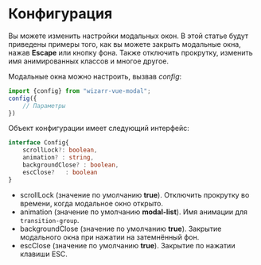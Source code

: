 # Конфигурация
Вы можете изменить настройки модальных окон. В этой статье будут приведены примеры того, как
вы можете закрыть модальные окна, нажав **Escape** или кнопку фона. Также отключить прокрутку,
изменить имя анимированных классов и многое другое.

Модальные окна можно настроить, вызвав *config*:
```ts
import {config} from "wizarr-vue-modal";
config({
    // Параметры
})
```
Объект конфигурации имеет следующий интерфейс:
```ts
interface Config{
    scrollLock?: boolean,
    animation? : string,
    backgroundClose? : boolean,
    escClose?   : boolean
}
```
- scrollLock (значение по умолчанию **true**). Отключить прокрутку во времени, когда модальное окно открыто.
- animation (значение по умолчанию **modal-list**). Имя анимации для `transition-group`.
- backgroundClose (значение по умолчанию **true**). Закрытие модального окна при нажатии на затемнённый фон.
- escClose (значение по умолчанию **true**). Закрытие по нажатии клавиши ESC.
